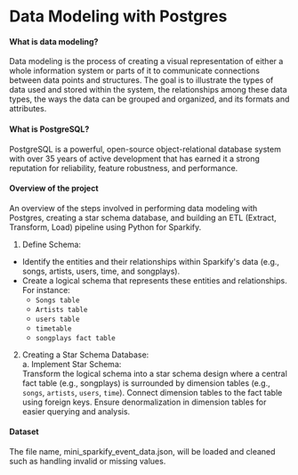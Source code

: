 # Data Modeling with Postgres
#### What is data modeling?
Data modeling is the process of creating a visual representation of either a whole information system or parts of it to communicate connections between data points and structures. The goal is to illustrate the types of data used and stored within the system, the relationships among these data types, the ways the data can be grouped and organized, and its formats and attributes. <br>

#### What is PostgreSQL?
PostgreSQL is a powerful, open-source object-relational database system with over 35 years of active development that has earned it a strong reputation for reliability, feature robustness, and performance. <br>

#### Overview of the project
An overview of the steps involved in performing data modeling with Postgres, creating a star schema database, and building an ETL (Extract, Transform, Load) pipeline using Python for Sparkify. <br>
1. Define Schema:
* Identify the entities and their relationships within Sparkify's data (e.g., songs, artists, users, time, and songplays).<br>
* Create a logical schema that represents these entities and relationships. For instance:<br>
     * `Songs table`
     * `Artists table`
     * `users table`
     * `timetable`
     * `songplays fact table`
2. Creating a Star Schema Database: <br>
a. Implement Star Schema:<br>
Transform the logical schema into a star schema design where a central fact table (e.g., songplays) is surrounded by dimension tables (e.g., `songs`, `artists`, `users`, `time`).
Connect dimension tables to the fact table using foreign keys.
Ensure denormalization in dimension tables for easier querying and analysis.

#### Dataset
The file name, mini_sparkify_event_data.json, will be loaded and cleaned such as handling invalid or missing values.
